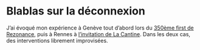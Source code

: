 # Blablas sur la déconnexion

J’ai évoqué mon expérience à Genève tout d’abord lors du [350ème first de Rezonance](http://blog.rezonance.ch/wordpress/2012/02/17/jai-debranche-comment-revivre-sans-internet-apres-une-overdose/), puis à Rennes à [l’invitation de La Cantine](http://www.lacantine-rennes.net/2012/02/thierry-crouzet-on-redecouvre-lennui/). Dans les deux cas, des interventions librement improvisées.<span id="more-23163"></span>

<div class="iframe" id="iframe1"></div>
<div class="iframe" id="iframe2"></div>
